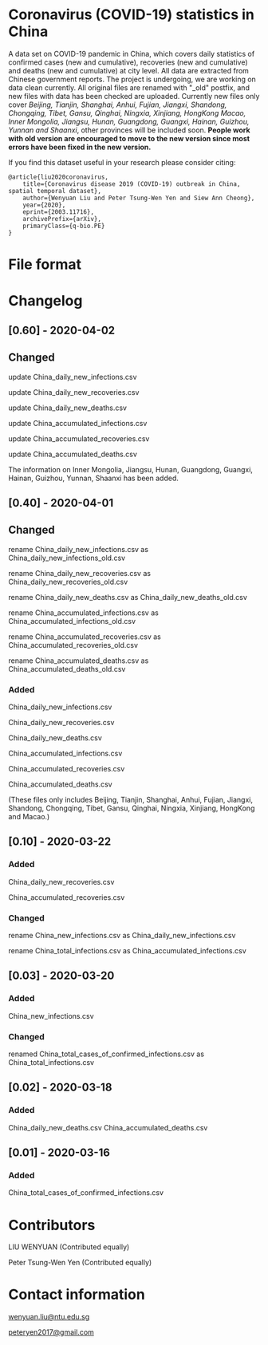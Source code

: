 # Coronavirus (COVID-19) statistics in China

A data set on COVID-19 pandemic in China, which covers daily statistics of confirmed cases (new and cumulative), recoveries (new and cumulative) and deaths (new and cumulative) at city level.
All data are extracted from Chinese government reports.
The project is undergoing, we are working on data clean currently.
All original files are renamed with "_old" postfix, and new files with data has been checked are uploaded. Currently new files only cover *Beijing, Tianjin, Shanghai, Anhui, Fujian, Jiangxi, Shandong, Chongqing, Tibet, Gansu, Qinghai, Ningxia, Xinjiang, HongKong  Macao, Inner Mongolia, Jiangsu, Hunan, Guangdong, Guangxi, Hainan, Guizhou, Yunnan and Shaanxi*, other provinces will be included soon.
**People work with old version are encouraged to move to the new version since most errors have been fixed in the new version.** 

If you find this dataset useful in your research please consider citing:

    @article{liu2020coronavirus,
        title={Coronavirus disease 2019 (COVID-19) outbreak in China, spatial temporal dataset},
        author={Wenyuan Liu and Peter Tsung-Wen Yen and Siew Ann Cheong},
        year={2020},
        eprint={2003.11716},
        archivePrefix={arXiv},
        primaryClass={q-bio.PE}
    }

# File format

# Changelog

## [0.60] - 2020-04-02

## Changed

update China_daily_new_infections.csv

update China_daily_new_recoveries.csv

update China_daily_new_deaths.csv

update China_accumulated_infections.csv

update China_accumulated_recoveries.csv

update China_accumulated_deaths.csv

The information on Inner Mongolia, Jiangsu, Hunan, Guangdong, Guangxi, Hainan, Guizhou, Yunnan, Shaanxi has been added.


## [0.40] - 2020-04-01

## Changed

rename China_daily_new_infections.csv as China_daily_new_infections_old.csv

rename China_daily_new_recoveries.csv as China_daily_new_recoveries_old.csv

rename China_daily_new_deaths.csv as China_daily_new_deaths_old.csv

rename China_accumulated_infections.csv as China_accumulated_infections_old.csv

rename China_accumulated_recoveries.csv as China_accumulated_recoveries_old.csv

rename China_accumulated_deaths.csv as China_accumulated_deaths_old.csv

### Added

China_daily_new_infections.csv

China_daily_new_recoveries.csv

China_daily_new_deaths.csv

China_accumulated_infections.csv

China_accumulated_recoveries.csv

China_accumulated_deaths.csv

(These files only includes Beijing, Tianjin, Shanghai, Anhui, Fujian, Jiangxi, Shandong, Chongqing, Tibet, Gansu, Qinghai, Ningxia, Xinjiang, HongKong and Macao.)

## [0.10] - 2020-03-22

### Added
China_daily_new_recoveries.csv

China_accumulated_recoveries.csv

### Changed
rename China_new_infections.csv as China_daily_new_infections.csv

rename China_total_infections.csv as China_accumulated_infections.csv

## [0.03] - 2020-03-20

### Added
China_new_infections.csv

### Changed
renamed China_total_cases_of_confirmed_infections.csv as China_total_infections.csv

## [0.02] - 2020-03-18

### Added
China_daily_new_deaths.csv
China_accumulated_deaths.csv

## [0.01] - 2020-03-16

### Added
China_total_cases_of_confirmed_infections.csv



# Contributors
LIU WENYUAN (Contributed equally)

Peter Tsung-Wen Yen (Contributed equally)

# Contact information
wenyuan.liu@ntu.edu.sg

peteryen2017@gmail.com
